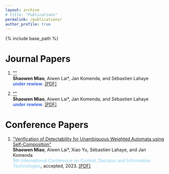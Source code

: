 ```yaml
---
layout: archive
# title: "Publications"
permalink: /publications/
author_profile: true
---
```


{% include base_path %}

# Journal Papers
1. [""]()  
   **Shaowen Miao**, Aiwen Lai*, Jan Komenda, and S&eacute;bastien Lahaye<br>
   <font color="RoyalBlue"><b>under rewiew</b></font>. [[PDF]]()

2. [""]()  
   **Shaowen Miao**, Aiwen Lai*, Jan Komenda, and S&eacute;bastien Lahaye<br>
   <font color="RoyalBlue"><b>under rewiew</b></font>. [[PDF]]()

<!-- 3. [""]()  
   **Shaowen Miao**, Aiwen Lai*, Jan Komenda, and Alessandro Giua<br>
   <font color="Crimson"><b>under rewiew</b></font>. [[PDF]]()

4. [""]()  
   Liren Shen, **Shaowen Miao**, Aiwen Lai*, and Jan Komenda<br>
   under rewiew. [[PDF]]()

5. [""]()  
   Keru Chen, **Shaowen Miao**, Aiwen Lai, and Ji Ma*<br>
   <font color="Lime"><b>under rewiew</b></font>. [[PDF]]()

6. [""]()  
   Zhiyuan Huang, **Shaowen Miao**, Aiwen Lai, Xiao Yu*, and Weiyao Lan<br>
   <font color="LightCoral"><b>under rewiew</b></font>. [[PDF]]() -->

# Conference Papers
1. ["Verification of Detectability for Unambiguous Weighted Automata using Self-Composition"]()  
   **Shaowen Miao**, Aiwen Lai*, Xiao Yu, S&eacute;bastien Lahaye, and Jan Komenda<br>
   <font color="SkyBlue">9th International Conference on Control, Decision and Information Technologies</font>, accepted, 2023. [[PDF]](https://jiro-m.github.io/papers/23CoDIT.pdf)

<!-- 2. [""]()  
   Liren Shen, **Shaowen Miao**, Aiwen Lai*, and Weiyao Lan<br>
   under rewiew. [[PDF]]()

3. [""]()  
   Guoqiang Xu, **Shaowen Miao**, Aiwen Lai*, and Weiyao Lan<br>
   under rewiew. [[PDF]]() -->